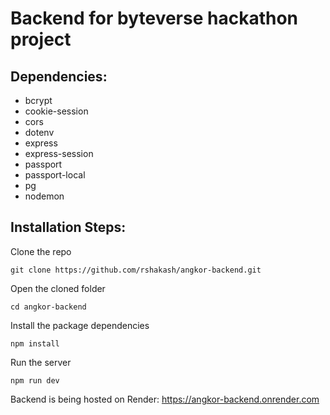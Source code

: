 # Backend for byteverse hackathon project

## Dependencies:
- bcrypt
- cookie-session
- cors
- dotenv
- express
- express-session
- passport
- passport-local
- pg
- nodemon

## Installation Steps:

Clone the repo

```git clone https://github.com/rshakash/angkor-backend.git```

Open the cloned folder

```cd angkor-backend```

Install the package dependencies

```npm install```

Run the server

```npm run dev```

Backend is being hosted on Render: https://angkor-backend.onrender.com
